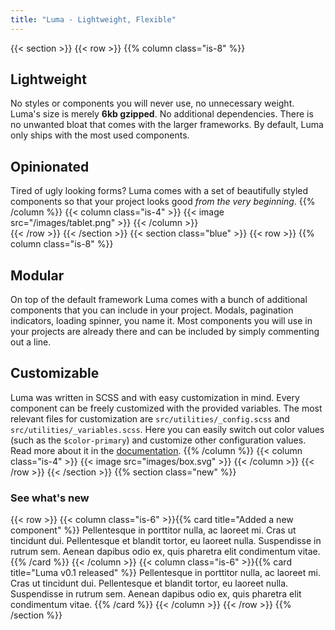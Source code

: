 ```yaml
---
title: "Luma - Lightweight, Flexible"
---
```

{{< section >}}
  {{< row >}}
    {{% column class="is-8" %}}
## Lightweight
No styles or components you will never use, no unnecessary weight. Luma's size is merely __6kb gzipped__. No additional dependencies. There is no unwanted bloat that comes with the larger frameworks. By default, Luma only ships with the most used components.
## Opinionated
Tired of ugly looking forms? Luma comes with a set of beautifully styled components so that your project looks good _from the very beginning_.
    {{% /column %}}
    {{< column class="is-4" >}}
      {{< image src="/images/tablet.png" >}}
    {{< /column >}}  
  {{< /row >}}
{{< /section >}}
{{< section class="blue" >}}
  {{< row >}}
    {{% column class="is-8" %}}
## Modular
On top of the default framework Luma comes with a bunch of additional components that you can include in your project. Modals, pagination indicators, loading spinner, you name it. Most components you will use in your projects are already there and can be included  by simply commenting out a line.
## Customizable
Luma was written in SCSS and with easy customization in mind. Every component can be freely customized with the provided variables. The most relevant files for customization are `src/utilities/_config.scss` and `src/utilities/_variables.scss`. Here you can easily switch out color values (such as the `$color-primary`) and customize other configuration values.
Read more about it in the [documentation](#).
    {{% /column %}}
    {{< column class="is-4" >}}
      {{< image src="images/box.svg" >}}
    {{< /column >}}
  {{< /row >}}
{{< /section >}}
{{% section class="new" %}}
### See what's new
{{< row >}}
{{< column class="is-6" >}}{{% card title="Added a new component" %}}
Pellentesque in porttitor nulla, ac laoreet mi. Cras ut tincidunt dui. Pellentesque et blandit tortor, eu laoreet nulla. Suspendisse in rutrum sem. Aenean dapibus odio ex, quis pharetra elit condimentum vitae.
{{% /card %}} 
{{< /column >}}
{{< column class="is-6" >}}{{% card title="Luma v0.1 released" %}}
Pellentesque in porttitor nulla, ac laoreet mi. Cras ut tincidunt dui. Pellentesque et blandit tortor, eu laoreet nulla. Suspendisse in rutrum sem. Aenean dapibus odio ex, quis pharetra elit condimentum vitae.
{{% /card %}} 
{{< /column >}}
{{< /row >}}
{{% /section %}}
